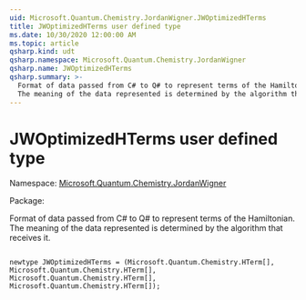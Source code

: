 ```yaml
---
uid: Microsoft.Quantum.Chemistry.JordanWigner.JWOptimizedHTerms
title: JWOptimizedHTerms user defined type
ms.date: 10/30/2020 12:00:00 AM
ms.topic: article
qsharp.kind: udt
qsharp.namespace: Microsoft.Quantum.Chemistry.JordanWigner
qsharp.name: JWOptimizedHTerms
qsharp.summary: >-
  Format of data passed from C# to Q# to represent terms of the Hamiltonian.
  The meaning of the data represented is determined by the algorithm that receives it.
---
```


# JWOptimizedHTerms user defined type

Namespace: [Microsoft.Quantum.Chemistry.JordanWigner](xref:Microsoft.Quantum.Chemistry.JordanWigner)

Package: [](https://nuget.org/packages/)


Format of data passed from C# to Q# to represent terms of the Hamiltonian.The meaning of the data represented is determined by the algorithm that receives it.

```qsharp

newtype JWOptimizedHTerms = (Microsoft.Quantum.Chemistry.HTerm[], Microsoft.Quantum.Chemistry.HTerm[], Microsoft.Quantum.Chemistry.HTerm[], Microsoft.Quantum.Chemistry.HTerm[]);
```

